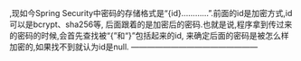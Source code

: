 ,现如今Spring Security中密码的存储格式是“{id}…………”.前面的id是加密方式,id可以是bcrypt、sha256等,
后面跟着的是加密后的密码.也就是说,程序拿到传过来的密码的时候,会首先查找被“{”和“}”包括起来的id,
来确定后面的密码是被怎么样加密的,如果找不到就认为id是null.
————————————————
